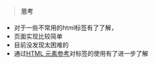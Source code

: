 > #### 思考
+ 对于一些不常用的html标签有了了解，
+ 页面实现比较简单
+ 目前没发现太困难的
+ 通过<a href="https://developer.mozilla.org/zh-CN/docs/Web/HTML/Element">HTML 元素参考</a>对标签的使用有了进一步了解
